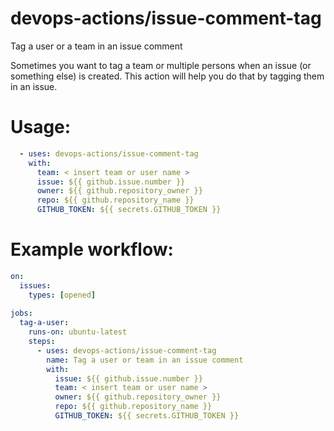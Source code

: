 # devops-actions/issue-comment-tag
Tag a user or a team in an issue comment

Sometimes you want to tag a team or multiple persons when an issue (or something else) is created. This action will help you do that by tagging them in an issue.


# Usage:

``` yaml
  - uses: devops-actions/issue-comment-tag
    with:
      team: < insert team or user name >
      issue: ${{ github.issue.number }}
      owner: ${{ github.repository_owner }}
      repo: ${{ github.repository_name }}
      GITHUB_TOKEN: ${{ secrets.GITHUB_TOKEN }}
```

# Example workflow:
``` yaml
on:
  issues:
    types: [opened]
    
jobs:
  tag-a-user:
    runs-on: ubuntu-latest
    steps: 
      - uses: devops-actions/issue-comment-tag
        name: Tag a user or team in an issue comment
        with: 
          issue: ${{ github.issue.number }}
          team: < insert team or user name >
          owner: ${{ github.repository_owner }}
          repo: ${{ github.repository_name }}
          GITHUB_TOKEN: ${{ secrets.GITHUB_TOKEN }}
```
